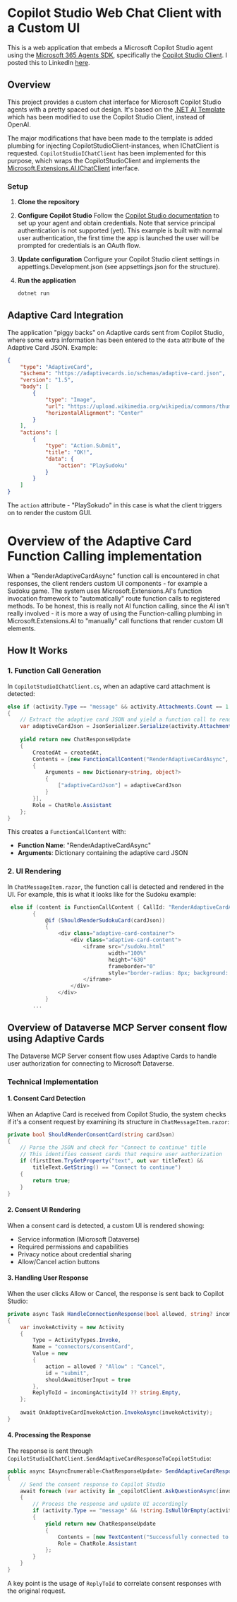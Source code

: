 # Copilot Studio Web Chat Client with a Custom UI

This is a web application that embeds a Microsoft Copilot Studio agent using the [Microsoft 365 Agents SDK](https://learn.microsoft.com/en-us/microsoft-365/agents-sdk/), specifically the [Copilot Studio Client](https://github.com/microsoft/Agents-for-net/tree/main/src/libraries/Client/Microsoft.Agents.CopilotStudio.Client). I posted this to LinkedIn [here](https://www.linkedin.com/posts/andreas-adner-70b1153_copilot-studio-agent-with-a-custom-ui-activity-7369826563938398208-XXS7?utm_source=share&utm_medium=member_desktop&rcm=ACoAAACM8rsBEgQIrYgb4NZAbnxwfDRk_Tu5e3w).

## Overview

This project provides a custom chat interface for Microsoft Copilot Studio agents with a pretty spaced out design. It's based on the [.NET AI Template](https://devblogs.microsoft.com/dotnet/announcing-dotnet-ai-template-preview2/) which has been modified to use the Copilot Studio Client, instead of OpenAI.

The major modifications that have been made to the template is added plumbing for injecting CopilotStudioClient-instances, when IChatClient is requested. `CopilotStudioIChatClient` has been implemented for this purpose, which wraps the CopilotStudioClient and implements the [Microsoft.Extensions.AI.IChatClient](https://learn.microsoft.com/en-us/dotnet/api/microsoft.extensions.ai.ichatclient?view=net-9.0-pp) interface.

### Setup

1. **Clone the repository**

2. **Configure Copilot Studio**
   Follow the [Copilot Studio documentation](https://learn.microsoft.com/en-us/microsoft-copilot-studio/publication-integrate-web-or-native-app-m365-agents-sdk?tabs=dotnet) to set up your agent and obtain credentials. Note that service principal authentication is not supported (yet). This example is built with normal user authentication, the first time the app is launched the user will be prompted for credentials is an OAuth flow.

3. **Update configuration**
   Configure your Copilot Studio client settings in appettings.Development.json (see appsettings.json for the structure).

4. **Run the application**
   ```bash
   dotnet run
   ```

## Adaptive Card Integration

The application "piggy backs" on Adaptive cards sent from Copilot Studio, where some extra information has been entered to the `data` attribute of the Adaptive Card JSON. Example:

```json
{
    "type": "AdaptiveCard",
    "$schema": "https://adaptivecards.io/schemas/adaptive-card.json",
    "version": "1.5",
    "body": [
        {
            "type": "Image",
            "url": "https://upload.wikimedia.org/wikipedia/commons/thumb/e/e0/Sudoku_Puzzle_by_L2G-20050714_standardized_layout.svg/375px-Sudoku_Puzzle_by_L2G-20050714_standardized_layout.svg.png",
            "horizontalAlignment": "Center"
        }
    ],
    "actions": [
        {
            "type": "Action.Submit",
            "title": "OK!",
            "data": {
                "action": "PlaySudoku"
            }
        }
    ]
}
```

The `action` attribute - "PlaySokudo" in this case is what the client triggers on to render the custom GUI.

# Overview of the Adaptive Card Function Calling implementation

When a "RenderAdaptiveCardAsync" function call is encountered in chat responses, the client renders custom UI components - for example a Sudoku game. The system uses Microsoft.Extensions.AI's function invocation framework to "automatically" route function calls to registered methods. To be honest, this is really not AI function calling, since the AI isn't really involved - it is more a way of using the Function-calling plumbing in Microsoft.Extensions.AI to "manually" call functions that render custom UI elements.

## How It Works

### 1. Function Call Generation

In `CopilotStudioIChatClient.cs`, when an adaptive card attachment is detected:

```csharp
else if (activity.Type == "message" && activity.Attachments.Count == 1 && activity.Attachments[0].ContentType == "application/vnd.microsoft.card.adaptive")
{ 
    // Extract the adaptive card JSON and yield a function call to render it
    var adaptiveCardJson = JsonSerializer.Serialize(activity.Attachments[0].Content);
    
    yield return new ChatResponseUpdate
    {
        CreatedAt = createdAt,
        Contents = [new FunctionCallContent("RenderAdaptiveCardAsync", adaptiveCardJson) 
        { 
            Arguments = new Dictionary<string, object?> 
            { 
                ["adaptiveCardJson"] = adaptiveCardJson 
            }
        }],
        Role = ChatRole.Assistant
    };
}
```

This creates a `FunctionCallContent` with:
- **Function Name**: "RenderAdaptiveCardAsync"
- **Arguments**: Dictionary containing the adaptive card JSON

### 2. UI Rendering

In `ChatMessageItem.razor`, the function call is detected and rendered in the UI. For example, this is what it looks like for the Sudoku example:

```csharp
 else if (content is FunctionCallContent { CallId: "RenderAdaptiveCardAsync" } acc && acc.Arguments?.TryGetValue("adaptiveCardJson", out var cardJsonObj) is true && cardJsonObj is string cardJson)
        {
            @if (ShouldRenderSudokuCard(cardJson))
            {
                <div class="adaptive-card-container">
                    <div class="adaptive-card-content">
                        <iframe src="/sudoku.html" 
                                width="100%" 
                                height="630" 
                                frameborder="0" 
                                style="border-radius: 8px; background: #0f0f23;">
                        </iframe>
                    </div>
                </div>
            }
        ...
```
## Overview of Dataverse MCP Server consent flow using Adaptive Cards

The Dataverse MCP Server consent flow uses Adaptive Cards to handle user authorization for connecting to Microsoft Dataverse. 

### Technical Implementation

#### 1. Consent Card Detection

When an Adaptive Card is received from Copilot Studio, the system checks if it's a consent request by examining its structure in `ChatMessageItem.razor`:

```csharp
private bool ShouldRenderConsentCard(string cardJson)
{
    // Parse the JSON and check for "Connect to continue" title
    // This identifies consent cards that require user authorization
    if (firstItem.TryGetProperty("text", out var titleText) && 
        titleText.GetString() == "Connect to continue")
    {
        return true;
    }
}
```

#### 2. Consent UI Rendering

When a consent card is detected, a custom UI is rendered showing:
- Service information (Microsoft Dataverse)
- Required permissions and capabilities
- Privacy notice about credential sharing
- Allow/Cancel action buttons

#### 3. Handling User Response

When the user clicks Allow or Cancel, the response is sent back to Copilot Studio:

```csharp
private async Task HandleConnectionResponse(bool allowed, string? incomingActivityId)
{
    var invokeActivity = new Activity
    {
        Type = ActivityTypes.Invoke,
        Name = "connectors/consentCard",
        Value = new
        {
            action = allowed ? "Allow" : "Cancel",
            id = "submit",
            shouldAwaitUserInput = true
        },
        ReplyToId = incomingActivityId ?? string.Empty,
    };
    
    await OnAdaptiveCardInvokeAction.InvokeAsync(invokeActivity);
}
```

#### 4. Processing the Response

The response is sent through `CopilotStudioIChatClient.SendAdaptiveCardResponseToCopilotStudio`:

```csharp
public async IAsyncEnumerable<ChatResponseUpdate> SendAdaptiveCardResponseToCopilotStudio(Activity invokeActivity)
{
    // Send the consent response to Copilot Studio
    await foreach (var activity in _copilotClient.AskQuestionAsync(invokeActivity))
    {
        // Process the response and update UI accordingly
        if (activity.Type == "message" && !string.IsNullOrEmpty(activity.Text))
        {
            yield return new ChatResponseUpdate
            {
                Contents = [new TextContent("Successfully connected to Dataverse MCP Server.")],
                Role = ChatRole.Assistant
            };
        }
    }
}
```
A key point is the usage of `ReplyToId` to correlate consent responses with the original request.




